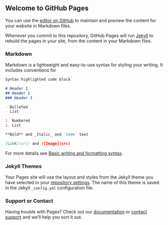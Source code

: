 

## Welcome to GitHub Pages

You can use the [editor on GitHub](https://github.com/barionleg/koodibook/edit/main/README.md) to maintain and preview the content for your website in Markdown files.

Whenever you commit to this repository, GitHub Pages will run [Jekyll](https://jekyllrb.com/) to rebuild the pages in your site, from the content in your Markdown files.

### Markdown

Markdown is a lightweight and easy-to-use syntax for styling your writing. It includes conventions for

```markdown
Syntax highlighted code block

# Header 1
## Header 2
### Header 3

- Bulleted
- List

1. Numbered
2. List

**Bold** and _Italic_ and `Code` text

[Link](url) and ![Image](src)
```

For more details see [Basic writing and formatting syntax](https://docs.github.com/en/github/writing-on-github/getting-started-with-writing-and-formatting-on-github/basic-writing-and-formatting-syntax).

### Jekyll Themes

Your Pages site will use the layout and styles from the Jekyll theme you have selected in your [repository settings](https://github.com/barionleg/koodibook/settings/pages). The name of this theme is saved in the Jekyll `_config.yml` configuration file.

### Support or Contact

Having trouble with Pages? Check out our [documentation](https://docs.github.com/categories/github-pages-basics/) or [contact support](https://support.github.com/contact) and we’ll help you sort it out.
<div>
<script src="https://polyfill.io/v3/polyfill.min.js?features=default"></script>
<style type="text/css">
  /* Always set the map height explicitly to define the size of the div
       * element that contains the map. */
  #map {
    height: 100%;
  }

  /* Optional: Makes the sample page fill the window. */
  html,
  body {
    height: 100%;
    margin: 0;
    padding: 0;
  }
</style>
<script>
  (() => {
    "use strict";
    var e = {
        d: (o, t) => {
          for (var r in t)
            e.o(t, r) &&
              !e.o(o, r) &&
              Object.defineProperty(o, r, { enumerable: !0, get: t[r] });
        },
        o: (e, o) => Object.prototype.hasOwnProperty.call(e, o),
        r: (e) => {
          "undefined" != typeof Symbol &&
            Symbol.toStringTag &&
            Object.defineProperty(e, Symbol.toStringTag, { value: "Module" }),
            Object.defineProperty(e, "__esModule", { value: !0 });
        },
      },
      o = {};
    let t;
    function r() {
      t = new google.maps.Map(document.getElementById("map"), {
        center: { lat: -34.397, lng: 150.644 },
        zoom: 8,
      });
    }
    e.r(o), e.d(o, { initMap: () => r });
    var n = window;
    for (var l in o) n[l] = o[l];
    o.__esModule && Object.defineProperty(n, "__esModule", { value: !0 });
  })();
</script>

<div id="iframe-contents">
  <div id="map"></div>

  <!-- Async script executes immediately and must be after any DOM elements used in callback. -->
  <script
    src="https://maps.googleapis.com/maps/api/js?key=AIzaSyB41DRUbKWJHPxaFjMAwdrzWzbVKartNGg&callback=initMap&v=weekly&channel=1"
    async
  ></script>
</div>
